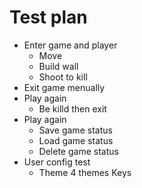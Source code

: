 # Test plan
- Enter game and player
    - Move
    - Build wall
    - Shoot to kill
- Exit game menually
- Play again
    - Be killd then exit
- Play again
    - Save game status
    - Load game status
    - Delete game status
- User config test
    - Theme 4 themes
Keys

